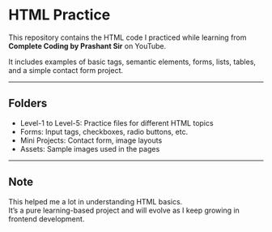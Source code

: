 # HTML Practice

This repository contains the HTML code I practiced while learning from **Complete Coding by Prashant Sir** on YouTube.

It includes examples of basic tags, semantic elements, forms, lists, tables, and a simple contact form project.

---

## Folders

- Level-1 to Level-5: Practice files for different HTML topics
- Forms: Input tags, checkboxes, radio buttons, etc.
- Mini Projects: Contact form, image layouts
- Assets: Sample images used in the pages

---

## Note

This helped me a lot in understanding HTML basics.  
It’s a pure learning-based project and will evolve as I keep growing in frontend development.
